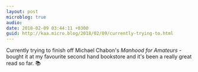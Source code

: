 ```yaml
---
layout: post
microblog: true
audio: 
date: 2018-02-09 03:44:11 +0300
guid: http://kaa.micro.blog/2018/02/09/currently-trying-to.html
---
```

Currently trying to finish off Michael Chabon's _Manhood for Amateurs_ - bought it at my favourite second hand bookstore and it's been a really great read so far. 📚
